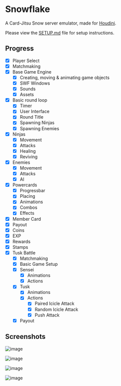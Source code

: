 # Snowflake

A Card-Jitsu Snow server emulator, made for [Houdini](https://github.com/solero/houdini).

Please view the [SETUP.md](https://github.com/Lekuruu/snowflake/blob/main/SETUP.md) file for setup instructions.

## Progress

- [x] Player Select
- [x] Matchmaking
- [x] Base Game Engine
    - [x] Creating, moving & animating game objects
    - [x] SWF Windows
    - [x] Sounds
    - [x] Assets
- [x] Basic round loop
    - [x] Timer
    - [x] User Interface
    - [x] Round Title
    - [x] Spawning Ninjas
    - [x] Spawning Enemies
- [x] Ninjas
    - [x] Movement
    - [x] Attacks
    - [x] Healing
    - [x] Reviving
- [x] Enemies
    - [x] Movement
    - [x] Attacks
    - [x] AI
- [x] Powercards
    - [x] Progressbar
    - [x] Placing
    - [x] Animations
    - [x] Combos
    - [x] Effects
- [x] Member Card
- [x] Payout
- [x] Coins
- [x] EXP
- [x] Rewards
- [x] Stamps
- [x] Tusk Battle
    - [x] Matchmaking
    - [x] Basic Game Setup
    - [x] Sensei
        - [x] Animations
        - [x] Actions
    - [x] Tusk
        - [x] Animations
        - [x] Actions
            - [x] Paired Icicle Attack
            - [x] Random Icicle Attack
            - [x] Push Attack
    - [x] Payout

## Screenshots

![image](https://raw.githubusercontent.com/Lekuruu/snowflake/main/.github/screenshots/gameplay1.png)

![image](https://raw.githubusercontent.com/Lekuruu/snowflake/main/.github/screenshots/gameplay2.png)

![image](https://raw.githubusercontent.com/Lekuruu/snowflake/main/.github/screenshots/gameplay3.png)

![image](https://raw.githubusercontent.com/Lekuruu/snowflake/main/.github/screenshots/gameplay4.png)
